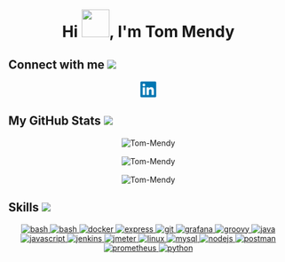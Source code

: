 <h1 align="center">Hi <img src = "https://raw.githubusercontent.com/MartinHeinz/MartinHeinz/master/wave.gif" width="50" height="50">, I'm Tom Mendy</h1>

<h2> Connect with me <img src='https://raw.githubusercontent.com/ShahriarShafin/ShahriarShafin/main/Assets/handshake.gif' width="100"> </h2>

<p align="center">
  <a href="https://linkedin.com/in/tom-mendy" target="blank"><img align="center" src="https://raw.githubusercontent.com/devicons/devicon/master/icons/linkedin/linkedin-original.svg" alt="tom-mendy" height="30" width="30" /></a>
</p>

<h2> My GitHub Stats <img src='https://media1.giphy.com/media/du3J3cXyzhj75IOgvA/giphy.gif?cid=ecf05e47x2g034i9pzwtzzsd3xgg2w9nr94t4tflbbgo3008&rid=giphy.gif' width="40"> </h2>

<p align="center"><img align="center" src="https://github-readme-stats.vercel.app/api?username=Tom-Mendy&show_icons=true&theme=radical" alt="Tom-Mendy" /></p>
<p align="center"><img align="center" src="http://github-readme-streak-stats.herokuapp.com?user=Tom-Mendy&theme=radical" alt="Tom-Mendy" /></p>
<p align="center"><img align="center" src="https://github-readme-stats.vercel.app/api/top-langs/?username=Tom-Mendy&layout=compact&theme=radical" alt="Tom-Mendy" /></p>

<h2> Skills <img src = "https://media2.giphy.com/media/QssGEmpkyEOhBCb7e1/giphy.gif?cid=ecf05e47a0n3gi1bfqntqmob8g9aid1oyj2wr3ds3mg700bl&rid=giphy.gif" width="32"> </h2>

<p align="center" class="white-background">
  <a href="https://www.gnu.org/software/bash/" target="_blank"> <img src="https://img.shields.io/badge/bash-white?style=for-the-badge&logo=gnubash" alt="bash" /> </a>
  <a href="https://en.wikipedia.org/wiki/C_(programming_language)" target="_blank"> <img src="https://img.shields.io/badge/C-white?style=for-the-badge&logo=c" alt="bash" /> </a>
  <a href="https://www.docker.com/" target="_blank"> <img src="https://img.shields.io/badge/docker-white?style=for-the-badge&logo=docker" alt="docker" /> </a>
  <a href="https://expressjs.com" target="_blank"> <img src="https://img.shields.io/badge/express-white?style=for-the-badge&logo=express&logoColor=black" alt="express" /> </a>
  <a href="https://git-scm.com/" target="_blank"> <img src="https://img.shields.io/badge/git-white?style=for-the-badge&logo=git" alt="git" /> </a>
  <a href="https://grafana.com/" target="_blank"> <img src="https://img.shields.io/badge/grafana-white?style=for-the-badge&logo=grafana" alt="grafana" /> </a>
  <a href="https://www.groovy-lang.org/" target="_blank"> <img src="https://img.shields.io/badge/groovy-white?style=for-the-badge&logo=apachegroovy" alt="groovy" /> </a>
  <a href="https://www.java.com" target="_blank"> <img src="https://img.shields.io/badge/java-white?style=for-the-badge&logo=oracle&logoColor=red" alt="java" /> </a>
  <a href="https://developer.mozilla.org/en-US/docs/Web/JavaScript" target="_blank"> <img src="https://img.shields.io/badge/java%20script-white?style=for-the-badge&logo=javascript" alt="javascript" /> </a>
  <a href="https://www.jenkins.io" target="_blank"> <img src="https://img.shields.io/badge/jenkins-white?style=for-the-badge&logo=jenkins" alt="jenkins" /> </a>
  <a href="https://jmeter.apache.org/" target="_blank"> <img src="https://img.shields.io/badge/jmeter-white?style=for-the-badge&logo=apachejmeter&logoColor=red" alt="jmeter" /> </a>
  <a href="https://www.linux.org/" target="_blank"> <img src="https://img.shields.io/badge/linux-white?style=for-the-badge&logo=linux" alt="linux" /> </a>
  <a href="https://www.mysql.com/" target="_blank"> <img src="https://img.shields.io/badge/mysql-white?style=for-the-badge&logo=mysql" alt="mysql" /> </a>
  <a href="https://nodejs.org" target="_blank"> <img src="https://img.shields.io/badge/node%20js-white?style=for-the-badge&logo=nodedotjs" alt="nodejs" /> </a>
  <a href="https://postman.com" target="_blank"> <img src="https://img.shields.io/badge/postman-white?style=for-the-badge&logo=postman" alt="postman" /> </a>
  <a href="https://prometheus.io/" target="_blank"> <img src="https://img.shields.io/badge/prometheus-white?style=for-the-badge&logo=prometheus" alt="prometheus" /> </a>
  <a href="https://www.python.org" target="_blank"> <img src="https://img.shields.io/badge/python-white?style=for-the-badge&logo=python" alt="python" /> </a>
</p>

